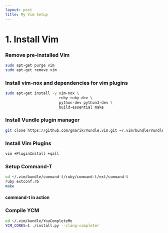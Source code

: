 ```yaml
---
layout: post
title: My Vim Setup 
---
```


# 1. Install Vim
### Remove pre-installed Vim
```bash
sudo apt-get purge vim
sudo apt-get remove vim
```
### Install vim-nox and dependencies for vim plugins
```bash
sudo apt-get install -y vim-nox \
                        ruby ruby-dev \
                        python-dev python3-dev \
                        build-essential make
```
### Install Vundle plugin manager
```bash
git clone https://github.com/gmarik/Vundle.vim.git ~/.vim/bundle/Vundle.vim
```
### Install Vim Plugins
```bash
vim +PluginInstall +qall
```
### Setup Command-T
```bash
cd ~/.vim/bundle/command-t/ruby/command-t/ext/command-t
ruby extconf.rb
make
```
#### command-t in action
<script id="asciicast-229415" src="https://asciinema.org/a/229415.js" async></script>
### Compile YCM
```bash
cd ~/.vim/bundle/YouCompleteMe
YCM_CORES=1 ./install.py --clang-completer
```
